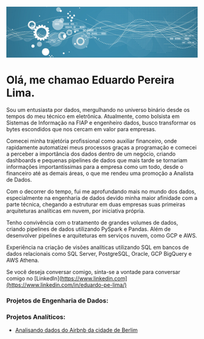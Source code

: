 <p align="center">
  <img src="banner.png" >
</p>

# Olá, me chamao Eduardo Pereira Lima.

Sou um entusiasta por dados, mergulhando no universo binário desde os tempos do meu técnico em eletrônica. Atualmente, como bolsista em Sistemas de Informação na FIAP e engenheiro dados, busco transformar os bytes escondidos que nos cercam em valor para empresas.

Comecei minha trajetória profissional como auxiliar financeiro, onde rapidamente automatizei meus processos graças a programação e comecei a perceber a importância dos dados dentro de um negócio, criando dashboards e pequenas pipelines de dados que mais tarde se tornariam informações importantíssimas para a empresa como um todo, desde o financeiro até as demais áreas, o que me rendeu uma promoção a Analista de Dados.

Com o decorrer do tempo, fui me aprofundando mais no mundo dos dados, especialmente na engenharia de dados devido minha maior afinidade com a parte técnica, chegando a estruturar em duas empresas suas primeiras arquiteturas analíticas em nuvem, por iniciativa própria. 

Tenho convivência com o tratamento de grandes volumes de dados, criando pipelines de dados utilizando PySpark e Pandas. Além de desenvolver pipelines e arquiteturas em serviços nuvem, como GCP e AWS.

Experiência na criação de visões analíticas utilizando SQL em bancos de dados relacionais como SQL Server, PostgreSQL, Oracle, GCP BigQuery e AWS Athena. 

Se você deseja conversar comigo, sinta-se a vontade para conversar comigo no [LinkedIn](https://www.linkedin.com](https://www.linkedin.com/in/eduardo-pe-lima/)

### Projetos de Engenharia de Dados:


### Projetos Analíticos:
* [Analisando dados do Airbnb da cidade de Berlim](https://github.com/EduardoPeLima/analises_exploratorias_de_dados/blob/main/airbnb_estudo_berlim/airbnb_analise_exploratoria.ipynb)




